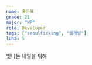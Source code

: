 ```yaml
---
name: 홍은표
grade: 21
major: "WP"
role: Developer
tags: ["seoulfixking", "웹개발"]
luna: 5
---
```


빛나는 내일을 위해
